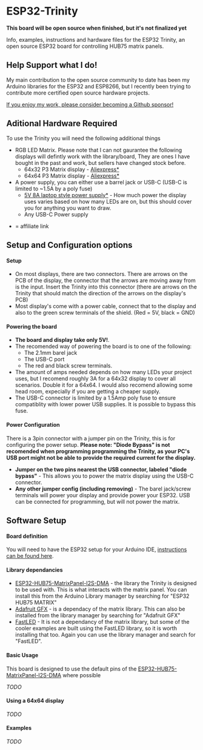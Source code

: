 # ESP32-Trinity

**This board will be open source when finished, but it's not finalized yet**

Info, examples, instructions and hardware files for the ESP32 Trinity, an open source ESP32 board for controlling HUB75 matrix panels.

## Help Support what I do!

My main contribution to the open source community to date has been my Arduino libraries for the ESP32 and ESP8266, but I recently been trying to contribute more certified open source hardware projects.

[If you enjoy my work, please consider becoming a Github sponsor!](https://github.com/sponsors/witnessmenow/)

## Aditional Hardware Required

To use the Trinity you will need the following additional things

- RGB LED Matrix. Please note that I can not gaurantee the following displays will defintly work with the library/board, They are ones I have bought in the past and work, but sellers have changed stock before.
    - 64x32 P3 Matrix display - [Aliexpress\*](https://s.click.aliexpress.com/e/_dYz5DLt)
    - 64x64 P3 Matrix display - [Aliexpress\*](https://s.click.aliexpress.com/e/_BfjY0wfp)
- A power supply, you can either use a barrel jack or USB-C (USB-C is limited to ~1.5A by a poly fuse)
    - [5V 8A laptop style power supply\*]( https://s.click.aliexpress.com/e/_d7uVLXt) - How much power the display uses varies based on how many LEDs are on, but this should cover you for anything you want to draw.
    - Any USB-C Power supply

* = affiliate link

## Setup and Configuration options

#### Setup

- On most displays, there are two connectors. There are arrows on the PCB of the display, the connector that the arrows are moving away from is the input. Insert the Trinity into this connector (there are arrows on the Trinity that should match the direction of the arrows on the display's PCB)
- Most display's come with a power cable, connect that to the display and also to the green screw terminals of the shield. (Red = 5V, black = GND)

#### Powering the board

- **The board and display take only 5V!**. 
- The recomended way of powering the board is to one of the following:
     - The 2.1mm barel jack
     - The USB-C port 
     - The red and black screw terminals. 
- The amount of amps needed depends on how many LEDs your project uses, but I recomend roughly 3A for a 64x32 display to cover all scenarios. Double it for a 64x64. I would also recomend allowing some head room, expecially if you are getting a cheaper supply.
- The USB-C connector is limited by a 1.5Amp poly fuse to ensure compatiblity with lower power USB supplies. It is possible to bypass this fuse.

#### Power Configuration

There is a 3pin connector with a jumper pin on the Trinity, this is for configuring the power setup. **Please note: "Diode Bypass" is not recomended when programming programming the Trinity, as your PC's USB port might not be able to provide the required current for the display.**

- **Jumper on the two pins nearest the USB connector, labeled "diode bypass"** - This allows you to power the matrix display using the USB-C connector.
- **Any other jumper config (including removing)** - The barel jack/screw terminals will power your display and provide power your ESP32. USB can be connected for programming, but will not power the matrix. 

## Software Setup

#### Board definition

You will need to have the ESP32 setup for your Arduino IDE, [instructions can be found here](https://github.com/espressif/arduino-esp32/blob/master/docs/arduino-ide/boards_manager.md). 

#### Library dependancies
- [ESP32-HUB75-MatrixPanel-I2S-DMA](https://github.com/mrfaptastic/ESP32-HUB75-MatrixPanel-I2S-DMA) - the library the Trinity is designed to be used with. This is what interacts with the matrix panel. You can install this from the Arduino Library manager by searching for "ESP32 HUB75 MATRIX"
- [Adafruit GFX](https://github.com/adafruit/Adafruit-GFX-Library) - is a dependacy of the matrix library. This can also be installed from the library manager by searching for "Adafruit GFX"
- [FastLED](https://github.com/FastLED/FastLED) - It is not a dependancy of the matrix library, but some of the cooler examples are built using the FastLED library, so it is worth installing that too. Again you can use the library manager and search for "FastLED".

#### Basic Usage

This board is designed to use the default pins of the [ESP32-HUB75-MatrixPanel-I2S-DMA](https://github.com/mrfaptastic/ESP32-HUB75-MatrixPanel-I2S-DMA) where possible

*TODO*

#### Using a 64x64 display

*TODO*

#### Examples

*TODO*
